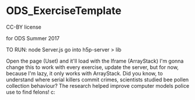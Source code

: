 # ODS_ExerciseTemplate

CC-BY license

for ODS Summer 2017


TO RUN:
	node Server.js
	go into h5p-server > lib

Open the page (Uset) and it'll load with the Iframe (ArrayStack)
I'm gonna change this to work with every exercise, update the server, but for now, because I'm lazy, it only works with ArrayStack. Did you know, to understand where serial killers commit crimes, scientists studied bee pollen collection behaviour? The research helped improve computer models police use to find felons! c:
